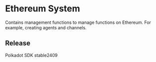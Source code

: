 # Ethereum System

Contains management functions to manage functions on Ethereum. For example, creating agents and channels.


## Release

Polkadot SDK stable2409
